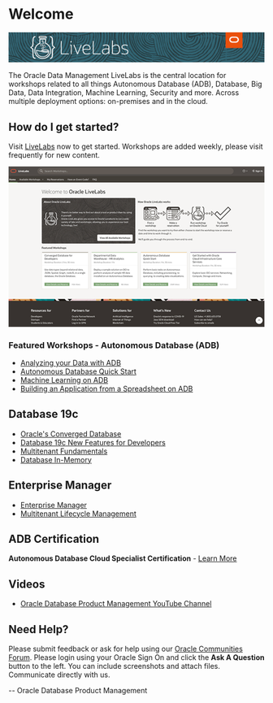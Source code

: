# Welcome
[![](../common/images/livelabs-banner-formarketplace.png)](http://bit.ly/golivelabs/)

The Oracle Data Management LiveLabs is the central location for workshops related to all things Autonomous Database (ADB), Database, Big Data, Data Integration, Machine Learning, Security and more.  Across multiple deployment options:  on-premises and in the cloud.  

## How do I get started?
Visit [LiveLabs](http://bit.ly/golivelabs) now to get started.  Workshops are added weekly, please visit frequently for new content.

[![](../common/images/livelabs.png)](http://bit.ly/golivelabs)

### Featured Workshops - Autonomous Database (ADB) 
- [Analyzing your Data with ADB](https://apexapps.oracle.com/pls/apex/dbpm/r/livelabs/view-workshop?p180_id=553)
- [Autonomous Database Quick Start](https://apexapps.oracle.com/pls/apex/dbpm/r/livelabs/view-workshop?p180_id=582)
- [Machine Learning on ADB](https://apexapps.oracle.com/pls/apex/dbpm/r/livelabs/view-workshop?p180_id=560)  
- [Building an Application from a Spreadsheet on ADB](https://apexapps.oracle.com/pls/apex/dbpm/r/livelabs/view-workshop?p180_id=631) 

## Database 19c
- [Oracle's Converged Database](https://apexapps.oracle.com/pls/apex/dbpm/r/livelabs/view-workshop?p180_id=613)
- [Database 19c New Features for Developers](https://apexapps.oracle.com/pls/apex/dbpm/r/livelabs/view-workshop?p180_id=636)
- [Multitenant Fundamentals](https://apexapps.oracle.com/pls/apex/dbpm/r/livelabs/view-workshop?p180_id=573)
- [Database In-Memory](https://apexapps.oracle.com/pls/apex/dbpm/r/livelabs/view-workshop?p180_id=566)
  
## Enterprise Manager
- [Enterprise Manager](https://apexapps.oracle.com/pls/apex/dbpm/r/livelabs/view-workshop?p180_id=574)
- [Multitenant Lifecycle Management](https://apexapps.oracle.com/pls/apex/dbpm/r/livelabs/view-workshop?p180_id=656)

## ADB Certification
**Autonomous Database Cloud Specialist Certification** - [Learn More](https://education.oracle.com/oracle-autonomous-database-cloud-2019-certified-specialist/trackp_OADB19)

## Videos
- [Oracle Database Product Management YouTube Channel](https://www.youtube.com/channel/UCr6mzwq_gcdsefQWBI72wIQ)

## Need Help?
Please submit feedback or ask for help using our [Oracle Communities Forum](https://community.oracle.com/tech/developers/categories/livelabsdiscussions). Please login using your Oracle Sign On and click the **Ask A Question** button to the left.  You can include screenshots and attach files.  Communicate directly with us.

-- Oracle Database Product Management





